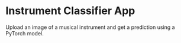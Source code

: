 # Instrument Classifier App

Upload an image of a musical instrument and get a prediction using a PyTorch model.
